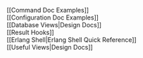 [[Command Doc Examples]]  
[[Configuration Doc Examples]]  
[[Database Views|Design Docs]]  
[[Result Hooks]]  
[[Erlang Shell|Erlang Shell Quick Reference]]  
[[Useful Views|Design Docs]]  